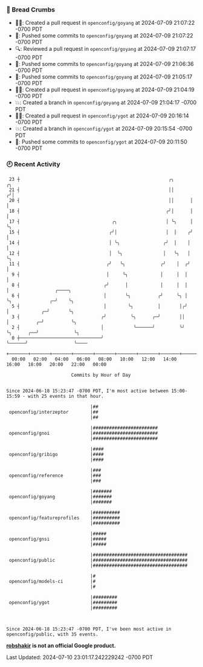 ### 🍞 Bread Crumbs

 * ✍🏼: Created a pull request in `openconfig/goyang` at 2024-07-09 21:07:22 -0700 PDT
 * 🚢: Pushed some commits to `openconfig/goyang` at 2024-07-09 21:07:22 -0700 PDT
 * 🔍: Reviewed a pull request in  `openconfig/goyang` at 2024-07-09 21:07:17 -0700 PDT
 * 🚢: Pushed some commits to `openconfig/goyang` at 2024-07-09 21:06:36 -0700 PDT
 * 🚢: Pushed some commits to `openconfig/goyang` at 2024-07-09 21:05:17 -0700 PDT
 * ✍🏼: Created a pull request in `openconfig/goyang` at 2024-07-09 21:04:19 -0700 PDT
 * 💥: Created a branch in `openconfig/goyang` at 2024-07-09 21:04:17 -0700 PDT
 * ✍🏼: Created a pull request in `openconfig/ygot` at 2024-07-09 20:16:14 -0700 PDT
 * 💥: Created a branch in `openconfig/ygot` at 2024-07-09 20:15:54 -0700 PDT
 * 🚢: Pushed some commits to `openconfig/ygot` at 2024-07-09 20:11:50 -0700 PDT

### 🕘 Recent Activity
```
 23 ┼                                                       ╭╮       ╭╮
 21 ┤                                                       ││      ╭╯│
 20 ┤                                                       ││      │ │
 18 ┤                                                      ╭╯│      │ │
 17 ┤                                  ╭╮                  │ ╰╮     │ ╰╮
 15 ┤                                 ╭╯│                  │  │    ╭╯  │
 14 ┤                                 │ ╰╮                ╭╯  │    │   │
 12 ┤                                 │  ╰╮               │   ╰╮   │   ╰╮
 11 ┤                                ╭╯   ╰╮             ╭╯    │  ╭╯    │
  9 ┤                                │     ╰╮            │     │  │     │
  8 ┤                               ╭╯      │            │     │  │     │                 ╭────╮
  6 ┤                               │       ╰╮          ╭╯     ╰╮ │     ╰╮              ╭─╯    ╰╮
  5 ┤                               │        ╰╮         │       │╭╯      │            ╭─╯       ╰╮
  3 ┤                              ╭╯         ╰╮      ╭─╯       ││       │          ╭─╯          ╰╮
  2 ┤                              │           ╰──────╯         ╰╯       ╰╮      ╭──╯             ╰╮
  0 ┼──────────────────────────────╯                                      ╰──────╯                 ╰────
    +───────+───────+───────+───────+───────+───────+───────+───────+───────+───────+───────+───────+────
  00:00   02:00   04:00   06:00   08:00   10:00   12:00   14:00   16:00   18:00   20:00   22:00   00:00   

						Commits by Hour of Day


Since 2024-06-18 15:23:47 -0700 PDT, I'm most active between 15:00-15:59 - with 25 events in that hour.

```



```
                               |##
 openconfig/interzeptor        |##
                               |##

                               |########################
 openconfig/gnoi               |########################
                               |########################

                               |####
 openconfig/gribigo            |####
                               |####

                               |###
 openconfig/reference          |###
                               |###

                               |#######
 openconfig/goyang             |#######
                               |#######

                               |##########
 openconfig/featureprofiles    |##########
                               |##########

                               |#####
 openconfig/gnsi               |#####
                               |#####

                               |###################################
 openconfig/public             |###################################
                               |###################################

                               |#
 openconfig/models-ci          |#
                               |#

                               |#########
 openconfig/ygot               |#########
                               |#########



Since 2024-06-18 15:23:47 -0700 PDT, I've been most active in openconfig/public, with 35 events.

```
**[robshakir](mailto:robjs@google.com) is not an official Google product.**  


Last Updated: 2024-07-10 23:01:17.242229242 -0700 PDT
